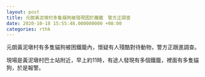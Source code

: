 ```yaml
---
layout: post
title: 元朗黃泥墩村多隻貓狗被發現困於鐵籠　警方正調查
date: 2020-10-18 15:55:48.000000000 +08:00
categories: rthk
---
```


元朗黃泥墩村有多隻貓狗被困鐵籠內，懷疑有人殘酷對待動物，警方正跟進調查。

現場是黃泥墩村巴士站附近，早上約11時，有途人發現有多個鐵籠，裡面有多隻貓狗，於是報警。
